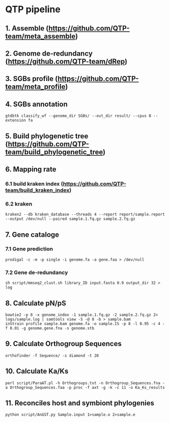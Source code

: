 # QTP pipeline
## 1. Assemble (https://github.com/QTP-team/meta_assemble)


## 2. Genome de-redundancy (https://github.com/QTP-team/dRep)


## 3. SGBs profile (https://github.com/QTP-team/meta_profile)


## 4. SGBs annotation
```
gtdbtk classify_wf --genome_dir SGBs/ --out_dir result/ --cpus 8 --extension fa
```


## 5. Build phylogenetic tree (https://github.com/QTP-team/build_phylogenetic_tree)


## 6. Mapping rate
### 6.1 build kraken index (https://github.com/QTP-team/build_kraken_index)
### 6.2 kraken
```
kraken2 --db kraken_database --threads 4 --report report/sample.report --output /dev/null --paired sample.1.fq.gz sample.2.fq.gz
```

## 7. Gene cataloge
### 7.1 Gene prediction
```
prodigal -c -m -p single -i genome.fa -a gene.faa > /dev/null
```

### 7.2 Gene de-redundancy
```
sh script/mmseq2_clust.sh library_ID input.fasta 0.9 output_dir 32 > log
```

## 8. Calculate pN/pS
```
bowtie2 -p 8 -x genome_index -1 sample.1.fq.gz -2 sample.2.fq.gz 2> logs/sample.log | samtools view -S -@ 8 -b > sample.bam
inStrain profile sample.bam genome.fa -o sample.IS -p 8 -l 0.95 -c 4 -f 0.01 -g genome.gene.fna -s genome.stb
```

## 9. Calculate Orthogroup Sequences
```
orthofinder -f Sequence/ -s diamond -t 20
```

## 10. Calculate Ka/Ks
```
perl script/ParaAT.pl -h Orthogroups.txt -n Orthogroup_Sequences.fna -a Orthogroup_Sequences.faa -p proc -f axt -g -k -c 11 -o Ka_Ks_results
```

## 11. Reconciles host and symbiont phylogenies
```
python script/AnGST.py Sample.input 1>sample.o 2>sample.e
```
